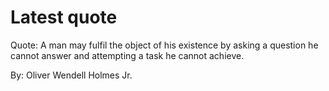 # Latest quote 

Quote: A man may fulfil the object of his existence by asking a question he cannot answer and attempting a task he cannot achieve. 

By: Oliver Wendell Holmes Jr.